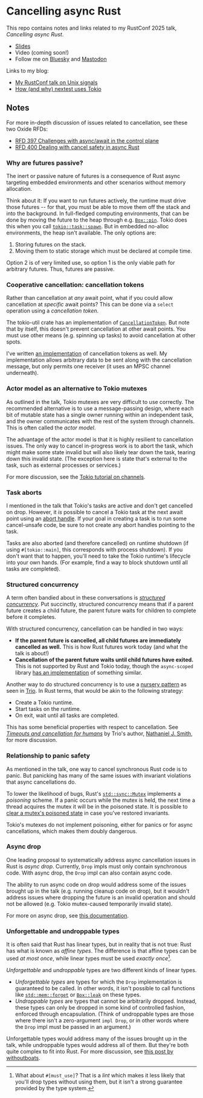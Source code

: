 # Cancelling async Rust

This repo contains notes and links related to my RustConf 2025 talk, _Cancelling async Rust_.

* [Slides](https://docs.google.com/presentation/d/e/2PACX-1vTMc4EdHRf6ulz-xaAhZFGZwxJ7jPQgYWczT6pEIvwfXILV4ZEgMdLuoRh70bgh9SP7mxblEnyXuZD0/pub?start=false&loop=false&delayms=60000)
* Video (coming soon!)
* Follow me on [Bluesky](https://bsky.app/profile/sunshowers.io) and [Mastodon](https://hachyderm.io/@rain)

Links to my blog:

* [My RustConf talk on Unix signals](https://sunshowers.io/posts/beyond-ctrl-c-signals/)
* [How (and why) nextest uses Tokio](https://sunshowers.io/posts/nextest-and-tokio/)

## Notes

For more in-depth discussion of issues related to cancellation, see these two Oxide RFDs:

* [RFD 397 Challenges with async/await in the control plane](https://rfd.shared.oxide.computer/rfd/397)
* [RFD 400 Dealing with cancel safety in async Rust](https://rfd.shared.oxide.computer/rfd/400)

### Why are futures passive?

The inert or passive nature of futures is a consequence of Rust async targeting embedded environments and other scenarios without memory allocation.

Think about it: If you want to run futures actively, the runtime must drive those futures -- for that, you must be able to move them off the stack and into the background. In full-fledged computing environments, that can be done by moving the future to the heap through e.g. [`Box::pin`](https://doc.rust-lang.org/std/boxed/struct.Box.html#method.pin). Tokio does this when you call [`tokio::task::spawn`](https://docs.rs/tokio/latest/tokio/task/fn.spawn.html). But in embedded no-alloc environments, the heap isn't available. The only options are:

1. Storing futures on the stack.
2. Moving them to static storage which must be declared at compile time.

Option 2 is of very limited use, so option 1 is the only viable path for arbitrary futures. Thus, futures are passive.

### Cooperative cancellation: cancellation tokens

Rather than cancellation at _any_ await point, what if you could allow cancellation at _specific_ await points? This can be done via a `select` operation using a _cancellation token_.

The tokio-util crate has an implementation of [`CancellationToken`](https://docs.rs/tokio-util/latest/tokio_util/sync/struct.CancellationToken.html). But note that by itself, this doesn't prevent cancellation at other await points. You must use other means (e.g. spinning up tasks) to avoid cancellation at other spots.

I've written [an implementation](https://docs.rs/cancel-safe-futures/latest/cancel_safe_futures/coop_cancel/index.html) of cancellation tokens as well. My implementation allows arbitrary data to be sent along with the cancellation message, but only permits one receiver (it uses an MPSC channel underneath).

### Actor model as an alternative to Tokio mutexes

As outlined in the talk, Tokio mutexes are very difficult to use correctly. The recommended alternative is to use a message-passing design, where each bit of mutable state has a single owner running within an independent task, and the owner communicates with the rest of the system through channels. This is often called the _actor model_.

The advantage of the actor model is that it is highly resilient to cancellation issues. The only way to cancel in-progress work is to abort the task, which might make some state invalid but will also likely tear down the task, tearing down this invalid state. (The exception here is state that's external to the task, such as external processes or services.)

For more discussion, see the [Tokio tutorial on channels](https://tokio.rs/tokio/tutorial/channels).

### Task aborts

I mentioned in the talk that Tokio's tasks are active and don't get cancelled on drop. However, it _is_ possible to cancel a Tokio task at the next await point using an [abort handle](https://docs.rs/tokio/latest/tokio/task/struct.AbortHandle.html). If your goal in creating a task is to run some cancel-unsafe code, be sure to not create any abort handles pointing to the task.

Tasks are also aborted (and therefore cancelled) on runtime shutdown (if using `#[tokio::main]`, this corresponds with process shutdown). If you don't want that to happen, you'll need to take the Tokio runtime's lifecycle into your own hands. (For example, find a way to block shutdown until all tasks are completed).

### Structured concurrency

A term often bandied about in these conversations is [_structured concurrency_](https://en.wikipedia.org/wiki/Structured_concurrency). Put succinctly, structured concurrency means that if a parent future creates a child future, the parent future waits for children to complete before it completes.

With structured concurrency, cancellation can be handled in two ways:

* **If the parent future is cancelled, all child futures are immediately cancelled as well.** This is how Rust futures work today (and what the talk is about!)
* **Cancellation of the parent future waits until child futures have exited.** This is not supported by Rust and Tokio today, though the `async-scoped` library [has an implementation](https://docs.rs/async-scoped/latest/async_scoped/struct.Scope.html#method.scope_and_block) of something similar.

Another way to do structured concurrency is to use a [nursery pattern](https://vorpus.org/blog/notes-on-structured-concurrency-or-go-statement-considered-harmful/#nurseries-a-structured-replacement-for-go-statements) as seen in [Trio](https://github.com/python-trio/trio). In Rust terms, that would be akin to the following strategy:

* Create a Tokio runtime.
* Start tasks on the runtime.
* On exit, wait until all tasks are completed.

This has some beneficial properties with respect to cancellation. See [_Timeouts and cancellation for humans_](https://vorpus.org/blog/timeouts-and-cancellation-for-humans) by Trio's author, [Nathaniel J. Smith](https://vorpus.org/), for more discussion.

### Relationship to panic safety

As mentioned in the talk, one way to cancel synchronous Rust code is to panic. But panicking has many of the same issues with invariant violations that async cancellations do.

To lower the likelihood of bugs, Rust's [`std::sync::Mutex`](https://doc.rust-lang.org/std/sync/struct.Mutex.html) implements a _poisoning_ scheme. If a panic occurs while the mutex is held, the next time a thread acquires the mutex it will be in the poisoned state. It is possible to [clear a mutex's poisoned state](https://doc.rust-lang.org/std/sync/struct.Mutex.html#method.clear_poison) in case you've restored invariants.

Tokio's mutexes do not implement poisoning, either for panics or for async cancellations, which makes them doubly dangerous.

### Async drop

One leading proposal to systematically address async cancellation issues in Rust is _async drop_. Currently, `Drop` impls must only contain synchronous code. With async drop, the `Drop` impl can also contain async code.

The ability to run async code on drop would address some of the issues brought up in the talk (e.g. running cleanup code on drop), but it wouldn't address issues where dropping the future is an invalid operation and should not be allowed (e.g. Tokio mutex-caused temporarily invalid state).

For more on async drop, see [this documentation](https://rust-lang.github.io/async-fundamentals-initiative/roadmap/async_drop.html).

### Unforgettable and undroppable types

It is often said that Rust has linear types, but in reality that is not true: Rust has what is known as _affine types_. The difference is that affine types can be used _at most once_, while linear types must be used _exactly once_[^must-use].

[^must-use]: What about `#[must_use]`? That is a _lint_ which makes it less likely that you'll drop types without using them, but it isn't a strong guarantee provided by the type system.

_Unforgettable_ and _undroppable_ types are two different kinds of linear types.

* _Unforgettable types_ are types for which the `Drop` implementation is guaranteed to be called. In other words, it isn't possible to call functions like [`std::mem::forget`](https://doc.rust-lang.org/std/mem/fn.forget.html) or [`Box::leak`](https://doc.rust-lang.org/std/boxed/struct.Box.html#method.leak) on these types.
* _Undroppable types_ are types that cannot be arbitrarily dropped. Instead, these types can only be dropped in some kind of controlled fashion, enforced through encapsulation. (Think of undroppable types are those where there isn't a zero-argument `impl Drop`, or in other words where the `Drop` impl must be passed in an argument.)

Unforgettable types would address many of the issues brought up in the talk, while undroppable types would address all of them. But they're both quite complex to fit into Rust. For more discussion, see [this post by withoutboats](https://without.boats/blog/asynchronous-clean-up/).
